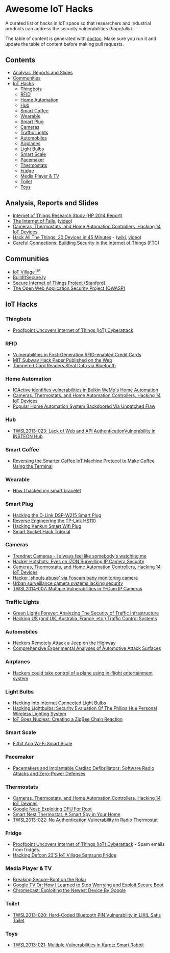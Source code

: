 # Awesome IoT Hacks

A curated list of hacks in IoT space so that researchers and industrial products
can address the security vulnerabilities (_hopefully_).

The table of content is generated with
[doctoc](https://github.com/thlorenz/doctoc). Make sure you run it and update
the table of content before making pull requests.

## Contents
<!-- START doctoc generated TOC please keep comment here to allow auto update -->
<!-- DON'T EDIT THIS SECTION, INSTEAD RE-RUN doctoc TO UPDATE -->


- [Analysis, Reports and Slides](#analysis-reports-and-slides)
- [Communities](#communities)
- [IoT Hacks](#iot-hacks)
  - [Thingbots](#thingbots)
  - [RFID](#rfid)
  - [Home Automation](#home-automation)
  - [Hub](#hub)
  - [Smart Coffee](#smart-coffee)
  - [Wearable](#wearable)
  - [Smart Plug](#smart-plug)
  - [Cameras](#cameras)
  - [Traffic Lights](#traffic-lights)
  - [Automobiles](#automobiles)
  - [Airplanes](#airplanes)
  - [Light Bulbs](#light-bulbs)
  - [Smart Scale](#smart-scale)
  - [Pacemaker](#pacemaker)
  - [Thermostats](#thermostats)
  - [Fridge](#fridge)
  - [Media Player & TV](#media-player--tv)
  - [Toilet](#toilet)
  - [Toys](#toys)

<!-- END doctoc generated TOC please keep comment here to allow auto update -->
  
## Analysis, Reports and Slides

- [Internet of Things Research Study (HP 2014 Report)](http://www8.hp.com/h20195/V2/GetPDF.aspx/4AA5-4759ENW.pdf)
- [The Internet of Fails](http://www.slideshare.net/markstanislav/the-internet-of-fails-where-iot-has-gone-wrong-and-how-were-making-it-right),
  ([video](www.youtube.com/watch?v=8hLeVSvoHqI))
- [Cameras, Thermostats, and Home Automation Controllers, Hacking 14 IoT Devices](https://www.iotvillage.org/slides_DC23/IoT11-slides.pdf)
- [Hack All The Things: 20 Devices in 45 Minutes](https://www.defcon.org/images/defcon-22/dc-22-presentations/Heres-Etemadieh-Baker-Nielsen/DEFCON-22-Heres-Etemadieh-Baker-Nielsen-Hack-All-The-Things.pdf) - ([wiki](https://www.exploitee.rs/), [video](www.youtube.com/watch?v=h5PRvBpLuJs))
- [Careful Connections: Building Security in the Internet of Things (FTC)](https://www.ftc.gov/system/files/documents/plain-language/pdf0199-carefulconnections-buildingsecurityinternetofthings.pdf)

## Communities

- [IoT Village<sup>TM</sup>](https://www.iotvillage.org/)
- [BuildItSecure.ly](http://builditsecure.ly/)
- [Secure Internet of Things Project (Stanford)](http://iot.stanford.edu/people.html)
- [The Open Web Application Security Project (OWASP)](https://www.owasp.org/index.php/Main_Page)

## IoT Hacks

### Thingbots

- [Proofpoint Uncovers Internet of Things (IoT) Cyberattack](http://investors.proofpoint.com/releasedetail.cfm?releaseid=819799)

### RFID

- [Vulnerabilities in First-Generation RFID-enabled Credit Cards](http://www.arijuels.com/wp-content/uploads/2013/09/HBFJ+07.pdf)
- [MIT Subway Hack Paper Published on the Web](http://www.pcmag.com/article2/0,2817,2327898,00.asp)
- [Tampered Card Readers Steal Data via Bluetooth](http://www.americanbanker.com/security-watch/bluetooth-skimming-1042020-1.html)

### Home Automation

- [IOActive identifies vulnerabilities in Belkin WeMo's Home Automation](http://www.ioactive.com/pdfs/IOActive_Belkin-advisory-lite.pdf)
- [Cameras, Thermostats, and Home Automation Controllers, Hacking 14 IoT Devices](https://www.iotvillage.org/slides_DC23/IoT11-slides.pdf)
- [Popular Home Automation System Backdoored Via Unpatched Flaw](http://www.darkreading.com/vulnerabilities---threats/popular-home-automation-system-backdoored-via-unpatched-flaw/d/d-id/1320004?_mc=sm_dr_editor_kellyjacksonhiggins)

### Hub

- [TWSL2013-023: Lack of Web and API AuthenticationVulnerability in INSTEON Hub](https://www.trustwave.com/Resources/Security-Advisories/Advisories/TWSL2013-023/?fid=3869)

### Smart Coffee

- [Reversing the Smarter Coffee IoT Machine Protocol to Make Coffee Using the Terminal](https://www.evilsocket.net/2016/10/09/IoCOFFEE-Reversing-the-Smarter-Coffee-IoT-machine-protocol-to-make-coffee-using-terminal/)

### Wearable

- [How I hacked my smart bracelet](https://securelist.com/blog/research/69369/how-i-hacked-my-smart-bracelet/)

### Smart Plug

- [Hacking the D-Link DSP-W215 Smart Plug](http://www.devttys0.com/2014/05/hacking-the-d-link-dsp-w215-smart-plug/)
- [Reverse Engineering the TP-Link HS110](https://www.softscheck.com/en/reverse-engineering-tp-link-hs110/)
- [Hacking Kankun Smart Wifi Plug](http://www.anites.com/2015/01/hacking-kankun-smart-wifi-plug.html)
- [Smart Socket Hack Tutorial](http://souliss.net/media/smart-socket-hack/)

### Cameras

- [Trendnet Cameras - I always feel like somebody's watching me](http://console-cowboys.blogspot.com/2012/01/trendnet-cameras-i-always-feel-like.html)
- [Hacker Hotshots: Eyes on IZON Surveilling IP Camera Security](https://www.concise-courses.com/security/izon-hacking/)
- [Cameras, Thermostats, and Home Automation Controllers, Hacking 14 IoT Devices](https://www.iotvillage.org/slides_DC23/IoT11-slides.pdf)
- [Hacker 'shouts abuse' via Foscam baby monitoring camera](http://www.bbc.com/news/technology-23693460)
- [Urban surveillance camera systems lacking security](https://blog.kaspersky.com/urban-surveillance-not-secure/8901/)
- [TWSL2014-007: Multiple Vulnerabilities in Y-Cam IP Cameras](https://www.trustwave.com/Resources/Security-Advisories/Advisories/TWSL2014-007/?fid=3850)

### Traffic Lights

- [Green Lights Forever: Analyzing The Security of Traffic Infrastructure](https://jhalderm.com/pub/papers/traffic-woot14.pdf)
- [Hacking US (and UK, Australia, France, etc.) Traffic Control Systems](http://blog.ioactive.com/2014/04/hacking-us-and-uk-australia-france-etc.html)

### Automobiles

- [Hackers Remotely Attack a Jeep on the Highway](http://www.wired.com/2015/07/hackers-remotely-kill-jeep-highway/)
- [Comprehensive Experimental Analyses of Automotive Attack Surfaces](http://static.usenix.org/events/sec11/tech/full_papers/Checkoway.pdf)

### Airplanes 

- [Hackers could take control of a plane using in-flight entertainment system](http://www.telegraph.co.uk/technology/2016/12/20/hackers-could-take-control-plane-using-in-flight-entertainment/)

### Light Bulbs

- [Hacking into Internet Connected Light Bulbs](http://www.contextis.com/resources/blog/hacking-internet-connected-light-bulbs/)
- [Hacking Lightbulbs: Security Evaluation Of The Philips Hue Personal Wireless Lighting System](http://www.dhanjani.com/docs/Hacking%20Lighbulbs%20Hue%20Dhanjani%202013.pdf)
- [IoT Goes Nuclear: Creating a ZigBee Chain Reaction](http://www.wisdom.weizmann.ac.il/~eyalro/iotworm/iotworm.pdf)

### Smart Scale

- [Fitbit Aria Wi-Fi Smart Scale](https://www.hackerspace-bamberg.de/Fitbit_Aria_Wi-Fi_Smart_Scale)

### Pacemaker

- [Pacemakers and Implantable Cardiac Defibrillators: Software Radio Attacks and Zero-Power Defenses](http://www.secure-medicine.org/public/publications/icd-study.pdf)

### Thermostats

- [Cameras, Thermostats, and Home Automation Controllers, Hacking 14 IoT Devices](https://www.iotvillage.org/slides_DC23/IoT11-slides.pdf)
- [Google Nest: Exploiting DFU For Root](https://blog.exploitee.rs/2014/google-nest-exploiting-dfu-for-root/)
- [Smart Nest Thermostat, A Smart Spy in Your Home](https://www.blackhat.com/docs/us-14/materials/us-14-Jin-Smart-Nest-Thermostat-A-Smart-Spy-In-Your-Home.pdf)
- [TWSL2013-022: No Authentication Vulnerability in Radio Thermostat](https://www.trustwave.com/Resources/Security-Advisories/Advisories/TWSL2013-022/?fid=3870)

### Fridge

- [Proofpoint Uncovers Internet of Things (IoT) Cyberattack](http://investors.proofpoint.com/releasedetail.cfm?releaseid=819799) - Spam emails from fridges.
- [Hacking Defcon 23'S IoT Village Samsung Fridge](https://www.pentestpartners.com/blog/hacking-defcon-23s-iot-village-samsung-fridge/)

### Media Player & TV

- [Breaking Secure-Boot on the Roku](https://blog.exploitee.rs/2013/breaking-secure-boot-on-the-roku/)
- [Google TV Or: How I Learned to Stop Worrying and Exploit Secure Boot](https://blog.exploitee.rs/2013/google-tv-or-how-i-learned-to-stop-worrying-and-exploit-secure-boot/)
- [Chromecast: Exploiting the Newest Device By Google](https://blog.exploitee.rs/2013/chromecast-exploiting-the-newest-device-by-google/)

### Toilet

- [TWSL2013-020: Hard-Coded Bluetooth PIN Vulnerability in LIXIL Satis Toilet](https://www.trustwave.com/Resources/Security-Advisories/Advisories/TWSL2013-020/?fid=3872)

### Toys

- [TWSL2013-021: Multiple Vulnerabilities in Karotz Smart Rabbit](https://www.trustwave.com/Resources/Security-Advisories/Advisories/TWSL2013-021/?fid=3871)
